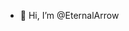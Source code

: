 - 👋 Hi, I’m @EternalArrow

<!---
EternalArrow/EternalArrow is a ✨ special ✨ repository because its `README.md` (this file) appears on your GitHub profile.
You can click the Preview link to take a look at your changes.
--->
